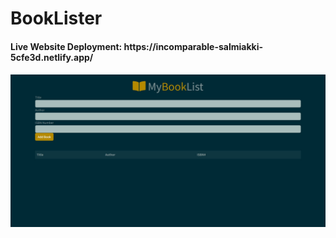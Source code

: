 # BookLister

<h4> Live Website Deployment: https://incomparable-salmiakki-5cfe3d.netlify.app/ <h4>

![](https://github.com/ss-shrishi2000/BookLister/blob/main/Book-Lister-1.jpg)
